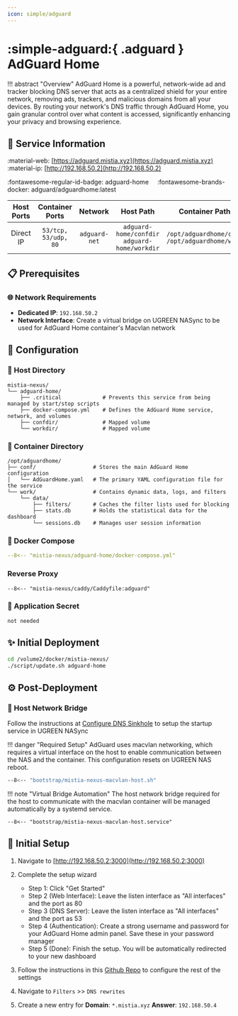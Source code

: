 ```yaml
---
icon: simple/adguard
---
```


# :simple-adguard:{ .adguard } AdGuard Home

!!! abstract "Overview"
    AdGuard Home is a powerful, network-wide ad and tracker blocking DNS server that acts as a centralized shield for your entire network, removing ads, trackers, and malicious domains from all your devices. By routing your network's DNS traffic through AdGuard Home, you gain granular control over what content is accessed, significantly enhancing your privacy and browsing experience.

## 📑 Service Information

:material-web: [https://adguard.mistia.xyz](https://adguard.mistia.xyz) &nbsp;&nbsp;&nbsp; :material-ip: [http://192.168.50.2](http://192.168.50.2)

:fontawesome-regular-id-badge: adguard-home &nbsp;&nbsp;&nbsp; :fontawesome-brands-docker: adguard/adguardhome:latest

<!-- markdownlint-disable MD033 -->
| Host Ports | Container Ports | Network |  Host Path | Container Path |
|:----------:|:------------:|:----------:|:----------:|:--------------:|
| Direct IP | `53/tcp, 53/udp, 80` | `adguard-net` | `adguard-home/confdir`<br>`adguard-home/workdir` | `/opt/adguardhome/conf`<br>`/opt/adguardhome/work` |

## 📋 Prerequisites

### 🌐 Network Requirements

- **Dedicated IP**: `192.168.50.2`
- **Network Interface**: Create a virtual bridge on UGREEN NASync to be used for AdGuard Home container's Macvlan network

## 🔧 Configuration

### 📂 Host Directory

```text
mistia-nexus/
└── adguard-home/          
    ├── .critical             # Prevents this service from being managed by start/stop scripts
    ├── docker-compose.yml    # Defines the AdGuard Home service, network, and volumes
    ├── confdir/              # Mapped volume
    └── workdir/              # Mapped volume
```

### 📁 Container Directory

```text
/opt/adguardhome/
├── conf/                  # Stores the main AdGuard Home configuration
│   └── AdGuardHome.yaml   # The primary YAML configuration file for the service
└── work/                  # Contains dynamic data, logs, and filters
    └── data/              
        ├── filters/       # Caches the filter lists used for blocking
        ├── stats.db       # Holds the statistical data for the dashboard
        └── sessions.db    # Manages user session information
```

### 🐋 Docker Compose

```yaml title="docker-compose.yml"
--8<-- "mistia-nexus/adguard-home/docker-compose.yml"
```

### Reverse Proxy

```Caddyfile title="Caddyfile"
--8<-- "mistia-nexus/caddy/Caddyfile:adguard"
```

### 📄 Application Secret

```text
not needed
```

## ✨ Initial Deployment

```bash
cd /volume2/docker/mistia-nexus/
./script/update.sh adguard-home
```

## ⚙️ Post-Deployment

### 🌉 Host Network Bridge

Follow the instructions at [Configure DNS Sinkhole](../../initial-setup/mistia-nexus#configure-dns-sinkhole) to setup the startup service in UGREEN NASync

!!! danger "Required Setup"
    AdGuard uses macvlan networking, which requires a virtual interface on the host to enable communication between the NAS and the container.
    This configuration resets on UGREEN NAS reboot.

```bash title="mistia-nexus-macvlan-host.sh"
--8<-- "bootstrap/mistia-nexus-macvlan-host.sh"
```

!!! note "Virtual Bridge Automation"
    The host network bridge required for the host to communicate with the macvlan container will be managed automatically by a systemd service.

```systemd title="mistia-nexus-macvlan-host.service"
--8<-- "bootstrap/mistia-nexus-macvlan-host.service"
```

## 🚀 Initial Setup

1. Navigate to [http://192.168.50.2:3000](http://192.168.50.2:3000)

2. Complete the setup wizard

      - Step 1: Click "Get Started"
      - Step 2 (Web Interface): Leave the listen interface as "All interfaces" and the port as 80
      - Step 3 (DNS Server): Leave the listen interface as "All interfaces" and the port as 53
      - Step 4 (Authentication): Create a strong username and password for your AdGuard Home admin panel. Save these in your password manager
      - Step 5 (Done): Finish the setup. You will be automatically redirected to your new dashboard

3. Follow the instructions in this [Github Repo](https://github.com/celenityy/adguard-home-settings/blob/main/README.md) to configure the rest of the settings

4. Navigate to `Filters` >> `DNS rewrites`

5. Create a new entry for **Domain**: `*.mistia.xyz` **Answer**: `192.168.50.4`
